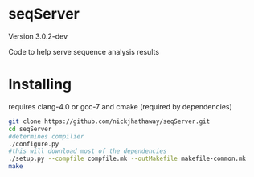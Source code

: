 seqServer
================
Version 3.0.2-dev

Code to help serve sequence analysis results

# Installing


requires clang-4.0 or gcc-7 and cmake (required by dependencies)

```bash
git clone https://github.com/nickjhathaway/seqServer.git
cd seqServer
#determines compilier
./configure.py
#this will download most of the dependencies
./setup.py --compfile compfile.mk --outMakefile makefile-common.mk
make
```
